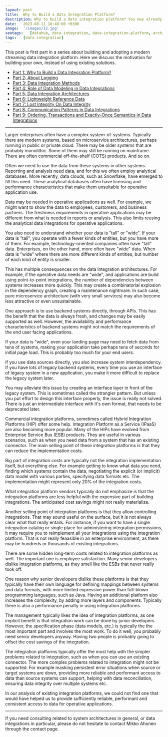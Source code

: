 ```yaml
---
layout: post
title:  Why to Build a Data Integration Platform?
description: Why to build a data integration platform? You may already have platforms for processing analytical and reporting data, and IPaaS solutions exist as well, This is a series about the leassons learned from building and adopting state-of-the-art streaming data integration platform.
date:   2023-08-11 18:48:00 +0300
image:  '/images/12.jpg'
seotags:   [datahub, data-integration, data-integration-platform, architecture, integration]
tags:   [data integration]
---
```

This post is first part in a series about building and adopting a modern streaming 
data integration platform. Here we discuss the motivation for building your own, instead
of using existing solutions.

* [Part 1: Why to Build a Data Integration Platform?](https://jauzo.com/2023/08/11/why-dip/)
* [Part 2: About Logging](https://jauzo.com/2023/08/25/logging/)
* [Part 3: Data Integration Methods](https://jauzo.com/2023/08/28/data-integration-methods/)
* [Part 4: Role of Data Modeling in Data Integrations](https://jauzo.com/2023/08/29/data-modeling/)
* [Part 5: Data Integration Architectures](https://jauzo.com/2023/09/08/data-integration-architectures/)
* [Part 6: Lightweight Reference Data](https://jauzo.com/2023/09/09/lightweight-reference-data/)
* [Part 7: Lost Integrity On Data Integrity](https://jauzo.com/2023/09/09/data-integrity/)
* [Part 8: Communication Patterns in Data Integrations](https://jauzo.com/2023/09/11/data-integration-communication-patterns/)
* [Part 9: Ordering, Transactions and Exactly-Once Semantics in Data Integrations](https://jauzo.com/2023/12/12/data-integration-ordering-etc/)

***

Larger enterprises often have a complex system-of-systems. Typically there are
modern systems, based on microservice architectures, perhaps running in public
or private cloud. There may be older systems that are probably monolithic. Some of them
may still be running on mainframe. There are often commercial off-the-shelf
(COTS) products. And so on.

Often we need to use the data from these systems in other systems. Reporting and analysis need
data, and for this we often employ analytical databases.  More recently, data 
clouds, such as Snowflake, have emerged to fill this need. These analytical databases often
have licensing and performance characteristics that make them unsuitable for operative
application use.

Data may be needed in operative applications as well. For example, we might
want to show the data to employees, customers, and business partners. The freshness 
requirements in operative applications may be different from
what is needed in reports or analysis. This also limits reusing the analytical data
integrations for operative applications.

You also need to understand whether your data is "tall" or "wide". 
If your data is "tall", you operate with a fewer kinds of entities, but you have 
more of them. For example, technology-oriented companies often have "tall" data.
Enterprises, on the other hand, more often have "wide" data. When data is "wide"
where there are more different kinds of entities, but number of each kind of entity 
is smaller.

This has multiple consequences on the data integration architectures. For
example, if the operative data needs are "wide", and applications are build
using point-to-point integrations, the number of dependencies between systems increases
more quickly. This may create a combinatorial explosion in the dependency graph,
creating a maintenance nightmare. In such case, pure microservice
architecture (with very small services) may also become less attractive or even 
unsustainable.

One approach is to use backend systems directly, through APIs. This has the
benefit that the data is always fresh, and changes may be easily supported as
well. However, the availability and performance characteristics of backend
systems might not match the requirements of the end user facing applications.

If your data is "wide", even your landing page may need to fetch data from tens of 
systems, making your application take perhaps tens of seconds for initial page load. This is
probably too much for your end users.

If you use data sources directly, you also increase system interdependency. If
you have lots of legacy backend systems, every time you use an interface of
legacy system in a new application, you make it more difficult to replace the
legacy system later.

You may alleviate this issue by creating an interface layer in front 
of the legacy system. This is sometimes called the strangler pattern. But unless you put effort 
to design this interface properly, the issue is really not solved. There is just an
intermediate interface with it's own format, that needs to be deprecated later.

Commercial integration platforms, sometimes called Hybrid Integration Platforms (HIP) offer
some help. Integration Platform as a Service (IPaaS) are also becoming more popular. Many of 
the HIPs have evolved from Enterprise Service Bus (ESB) products. They are useful in 
various scenarios, such as when you need data from a system that has an existing connector. 
The main selling point of these integration platforms is that they can reduce the 
implementation costs.

Big part of integration costs are typically not the integration implementation
itself, but everything else. For example getting to know what data you need,
finding which systems contain the data, negotiating the explicit (or implicit)
data model with various parties, specifying data formats etc. The implementation
might represent only 20% of the integration costs.

What integration platform vendors typically do not emphasize is that the integration 
platforms are less helpful with the expensive part of building integrations. The 
anticipated cost savings might not really materialize.

Another selling point of integration platforms is that they allow controlling 
integrations. That may sound useful on the surface, but it is not always clear
what that really entails.  For instance, if you want to have a single integration
catalog or single place for administering integration permissions, it may require 
you to reimplement all your integrations using the integration platform. That is
not really feaasible in an enterprise environment, as there may be hundreds or 
thousands of existing integrations.

There are some hidden long-term costs related to integration platforms as well.
The important one is employee satisfaction.  Many senior developers dislike
integration platforms, as they smell like the ESBs that never really took off.

One reason why senior developers dislike these platforms is that they typically
have their own language for defining mappings between systems and data formats,
with more limited expressive power than full-blown programming languages, such
as Java. Having an additional platform also increases the complexity, by adding
more layers and components. Typically there is also a performance penalty in using 
integration platforms.

The management typically likes the idea of integration platforms, as one implicit
benefit is that integration work can be done by junior developers. However, 
the specification phase (data models, etc.) is typically the the most important part
and involves the most work. To do it well, you probably need senior developers anyway. 
Having two people is probably going to offset the cost savings of the integration.

The integration platforms typically offer the most help with the simpler problems related to
integration, such as when you can use an existing connector. The more complex problems 
related to integration might not be supported. For example masking persistent error 
situations when source or target systems are down, providing more reliable and performant 
access to data than source systems can support, helping with data reconciliation, ensuring data 
integrity over multiple systems etc.

In our analysis of existing integration platforms, we could not find one that would have
helped us to provide sufficiently reliable, performant and consistent access to data for 
operative applications.

---

If you need consulting related to system architectures in general, or data integrations in 
particular, please do not hesitate to contact Mikko Ahonen through the contact page.

